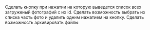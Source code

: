Сделать кнопку при нажатии на которую выведется список всех загруженый фотографий с их id.
Сделать возможность выбрать из списка часть фото и удалить одним нажатием на кнопку.
Сделать возможность архивировать файлы
